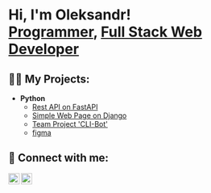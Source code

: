 <h1>Hi, I'm Oleksandr! <br/><a href="https://github.com/RotterPotter">Programmer</a>, <a href="https://www.linkedin.com/in/oleksandrON/">Full Stack Web Developer</a>

<h2>👨‍💻 My Projects:</h2>

- <b>Python</b>
  - [Rest API on FastAPI](https://github.com/RotterPotter/contact_API)
  - [Simple Web Page on Django](https://github.com/RotterPotter/django_project)
  - [Team Project 'CLI-Bot'](https://github.com/VIDIK19/personal-assistant)
  - [figma](https://www.figma.com/design/kzwkgB04XbFxI86A5yFi7h/Untitled?node-id=1-2&t=Cp9FUiwI1j1ix9PF-1)

<h2> 🤳 Connect with me:</h2>

[<img align="left" alt="NazarevychOleksandr | LinkedIn" width="22px" src="https://cdn.jsdelivr.net/npm/simple-icons@v3/icons/linkedin.svg" />][linkedin]
[<img align="left" alt="NazarevychOleksandr | LinkedIn" width="22px" src="https://cdn.jsdelivr.net/npm/simple-icons@v3/icons/instagram.svg" />][instagram]


[instagram]: https://www.instagram.com/s_nazarevich/
[linkedin]: https://www.linkedin.com/in/oleksandrON/
